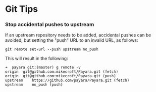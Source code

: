 # Git Tips

### Stop accidental pushes to upstream
If an upstream repository needs to be added, accidental pushes can be avoided, but setting the "push" URL to an invalid URL, as follows:

```
git remote set-url --push upstream no_push
```

This will result in the following:
```
➜  payara git:(master) g remote -v
origin	git@github.com:mikecroft/Payara.git (fetch)
origin	git@github.com:mikecroft/Payara.git (push)
upstream	https://github.com/payara/Payara.git (fetch)
upstream	no_push (push)
```
